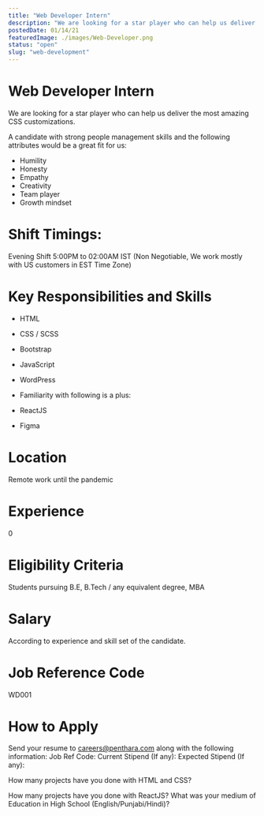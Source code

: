```yaml
---
title: "Web Developer Intern"
description: "We are looking for a star player who can help us deliver the most amazing CSS customizations."
postedDate: 01/14/21
featuredImage: ./images/Web-Developer.png
status: "open"
slug: "web-development"
---
```


# Web Developer Intern
We are looking for a star player who can help us deliver the most amazing CSS customizations.

A candidate with strong people management skills and the following attributes would be a great fit for us:

* Humility
* Honesty
* Empathy
* Creativity
* Team player
* Growth mindset
# Shift Timings:
Evening Shift 5:00PM to 02:00AM IST (Non Negotiable, We work mostly with US customers in EST Time Zone)

# Key Responsibilities and Skills
* HTML
 
* CSS / SCSS
 
* Bootstrap
 
* JavaScript
 
* WordPress
 
* Familiarity with following is a plus:
 
* ReactJS
 
* Figma

# Location
Remote work until the pandemic

# Experience
0

# Eligibility Criteria
Students pursuing B.E, B.Tech / any equivalent degree, MBA

# Salary
According to experience and skill set of the candidate.

# Job Reference Code
WD001

# How to Apply
Send your resume to careers@penthara.com along with the following information:
Job Ref Code:
Current Stipend (If any):
Expected Stipend (If any):

How many projects have you done with HTML and CSS?

How many projects have you done with ReactJS?
What was your medium of Education in High School (English/Punjabi/Hindi)?

